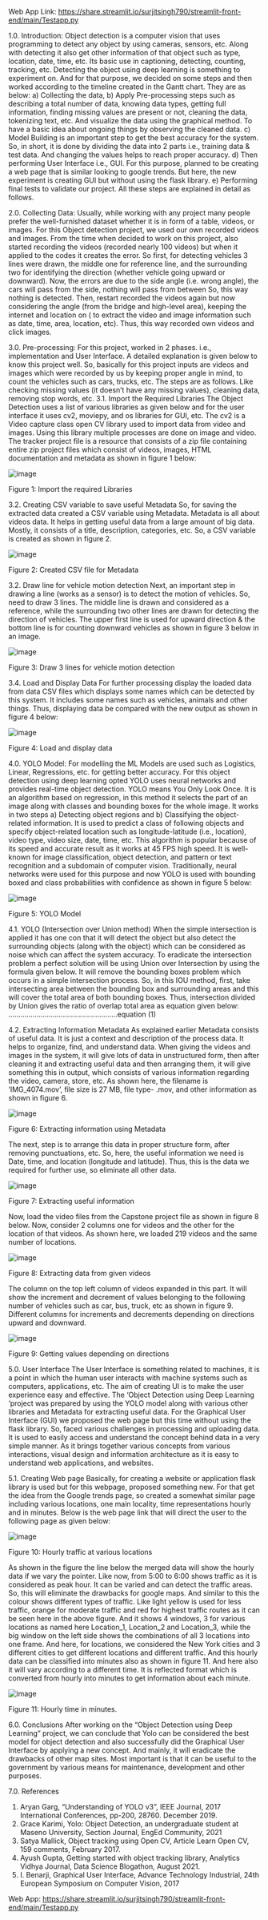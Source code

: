 Web App Link: https://share.streamlit.io/surjitsingh790/streamlit-front-end/main/Testapp.py

1.0.	Introduction:
Object detection is a computer vision that uses programming to detect any object by using cameras, sensors, etc. Along with detecting it also get other information of that object such as type, location, date, time, etc. Its basic use in captioning, detecting, counting, tracking, etc. Detecting the object using deep learning is something to experiment on. And for that purpose, we decided on some steps and then worked according to the timeline created in the Gantt chart. They are as below: 
a)	Collecting the data, 
b)	Apply Pre-processing steps such as describing a total number of data, knowing data types, getting full information, finding missing values are present or not, cleaning the data, tokenizing text, etc. And visualize the data using the graphical method. To have a basic idea about ongoing things by observing the cleaned data.
c)	Model Building is an important step to get the best accuracy for the system. So, in short, it is done by dividing the data into 2 parts i.e., training data & test data. And changing the values helps to reach proper accuracy.
d)	Then performing User Interface i.e., GUI. For this purpose, planned to be creating a web page that is similar looking to google trends. But here, the new experiment is creating GUI but without using the flask library.
e)	Performing final tests to validate our project. All these steps are explained in detail as follows.

2.0.	 Collecting Data:
Usually, while working with any project many people prefer the well-furnished dataset whether it is in form of a table, videos, or images. For this Object detection project, we used our own recorded videos and images. From the time when decided to work on this project, also started recording the videos (recorded nearly 100 videos) but when it applied to the codes it creates the error. So first, for detecting vehicles 3 lines were drawn, the middle one for reference line, and the surrounding two for identifying the direction (whether vehicle going upward or downward). Now, the errors are due to the side angle (i.e. wrong angle), the cars will pass from the side, nothing will pass from between So, this way nothing is detected. Then, restart recorded the videos again but now considering the angle (from the bridge and high-level area), keeping the internet and location on ( to extract the video and image information such as date, time, area, location, etc). Thus, this way recorded own videos and click images.

3.0.	Pre-processing:
For this project, worked in 2 phases. i.e., implementation and User Interface. A detailed explanation is given below to know this project well. So, basically for this project inputs are videos and images which were recorded by us by keeping proper angle in mind, to count the vehicles such as cars, trucks, etc. The steps are as follows. Like checking missing values (it doesn’t have any missing values), cleaning data, removing stop words, etc. 
3.1.	Import the Required Libraries
The  Object Detection uses a list of various libraries as given below and for the user interface it uses cv2, moviepy, and os libraries for GUI, etc. The cv2 is a Video capture class open CV library used to import data from video and images. Using this library multiple processes are done on image and video. The tracker project file is a resource that consists of a zip file containing entire zip project files which consist of videos, images, HTML documentation and metadata as shown in figure 1 below:

![image](https://user-images.githubusercontent.com/74827127/170532804-524580ff-3420-4cc5-b3e0-d689b9ac23f8.png)
 
Figure 1: Import the required Libraries

3.2. Creating CSV variable to save useful Metadata
So, for saving the extracted data created a CSV variable using Metadata. Metadata is all about videos data. It helps in getting useful data from a large amount of big data. Mostly, it consists of a title, description, categories, etc. So, a CSV variable is created as shown in figure 2.

![image](https://user-images.githubusercontent.com/74827127/170532873-437e63a2-42c2-4f8e-bee8-2750b77f661f.png)

Figure 2: Created CSV file for Metadata

3.2.	Draw line for vehicle motion detection
      Next, an important step in drawing a line (works as a sensor) is to detect the motion of vehicles. So, need to draw 3 lines. The middle line is drawn and considered as a reference, while the surrounding two other lines are drawn for detecting the direction of vehicles. The upper first line is used for upward direction & the bottom line is for counting downward vehicles as shown in figure 3 below in an image.

![image](https://user-images.githubusercontent.com/74827127/170532905-c1b10527-4975-4cfe-88e2-7733f6fc6ed0.png)

Figure 3: Draw 3 lines for vehicle motion detection

 
3.4. Load and Display Data
For further processing display the loaded data from data CSV files which displays some names which can be detected by this system. It includes some names such as vehicles, animals and other things. Thus, displaying data be compared with the new output as shown in figure 4 below:

![image](https://user-images.githubusercontent.com/74827127/170532971-6eadf005-b317-4ab1-a546-fd2bd5d16ff7.png)
 
Figure 4: Load and display data

4.0.	 YOLO Model:
For modelling the ML Models are used such as Logistics, Linear, Regressions, etc. for getting better accuracy. For this object detection using deep learning opted YOLO uses neural networks and provides real-time object detection. YOLO means You Only Look Once. It is an algorithm based on regression, in this method it selects the part of an image along with classes and bounding boxes for the whole image. It works in two steps a) Detecting object regions and b) Classifying the object-related information. It is used to predict a class of following objects and specify object-related location such as longitude-latitude (i.e., location), video type, video size, date, time, etc. This algorithm is popular because of its speed and accurate result as it works at 45 FPS high speed. It is well-known for image classification, object detection, and pattern or text recognition and a subdomain of computer vision. Traditionally, neural networks were used for this purpose and now YOLO is used with bounding boxed and class probabilities with confidence as shown in figure 5 below:

![image](https://user-images.githubusercontent.com/74827127/170533393-b07c0992-cff1-4998-a05a-80b0fe3eb268.png)

Figure 5: YOLO Model

4.1.	YOLO (Intersection over Union method)
When the simple intersection is applied it has one con that it will detect the object but also detect the surrounding objects (along with the object) which can be considered as noise which can affect the system accuracy. To eradicate the intersection problem a perfect solution will be using Union over Intersection by using the formula given below. It will remove the bounding boxes problem which occurs in a simple intersection process. So, in this IOU method, first, take intersecting area between the bounding box and surrounding areas and this will cover the total area of both bounding boxes. Thus, intersection divided by Union gives the ratio of overlap total area as equation given below: ………………………………………….…..equation (1)

4.2.	Extracting Information Metadata
As explained earlier Metadata consists of useful data. It is just a context and description of the process data. It helps to organize, find, and understand data. When giving the videos and images in the system, it will give lots of data in unstructured form, then after cleaning it and extracting useful data and then arranging them, it will give something this in output, which consists of various information regarding the video, camera, store, etc. As shown here, the filename is ‘IMG_4074.mov’, file size is 27 MB, file type- .mov, and other information as shown in figure 6.

![image](https://user-images.githubusercontent.com/74827127/170533444-0375ee01-4e30-4eff-8838-f595d2eb0b6e.png)

Figure 6: Extracting information using Metadata

The next, step is to arrange this data in proper structure form, after removing punctuations, etc. So, here, the useful information we need is Date, time, and location (longitude and latitude). Thus, this is the data we required for further use, so eliminate all other data.

![image](https://user-images.githubusercontent.com/74827127/170533474-2751af0b-1651-47e7-99ff-bfde0984514c.png)

Figure 7: Extracting useful information 

Now, load the video files from the Capstone project file as shown in figure 8 below. Now, consider 2 columns one for videos and the other for the location of that videos. As shown here, we loaded 219 videos and the same number of locations.

![image](https://user-images.githubusercontent.com/74827127/170533506-40b4afbb-2e1b-404c-b9d0-195519e5e6ba.png)

Figure 8: Extracting data from given videos 

The column on the top left column of videos expanded in this part. It will show the increment and decrement of values belonging to the following number of vehicles such as car, bus, truck, etc as shown in figure 9. Different columns for increments and decrements depending on directions upward and downward.

![image](https://user-images.githubusercontent.com/74827127/170533523-bc4a2108-e18f-4a07-9d4d-e3fdeac0e56f.png)

Figure 9: Getting values depending on  directions 

5.0.	 User Interface
   The User Interface is something related to machines, it is a point in which the human user interacts with machine systems such as computers, applications, etc. The aim of creating UI is to make the user experience easy and effective. The ‘Object Detection using Deep Learning ‘project was prepared by using the YOLO model along with various other libraries and Metadata for extracting useful data. For the Graphical User Interface (GUI) we proposed the web page but this time without using the flask library. So, faced various challenges in processing and uploading data.  It is used to easily access and understand the concept behind data in a very simple manner. As it brings together various concepts from various interactions, visual design and information architecture as it is easy to understand web applications, and websites.

5.1.	Creating Web page
Basically, for creating a website or application flask library is used but for this webpage, proposed something new. For that get the idea from the Google trends page, so created a somewhat similar page including various locations, one main locality, time representations hourly and in minutes. Below is the web page link that will direct the user to the following page as given below:

![image](https://user-images.githubusercontent.com/74827127/170533559-51b88b8a-a2d1-4498-a798-fa8ff3b90e74.png)

Figure 10: Hourly traffic at various locations

As shown in the figure the line below the merged data will show the hourly data if we vary the pointer. Like now, from 5:00 to 6:00 shows traffic as it is considered as peak hour. It can be varied and can detect the traffic areas. So, this will eliminate the drawbacks for google maps. And similar to this the colour shows different types of traffic. Like light yellow is used for less traffic, orange for moderate traffic and red for highest traffic routes as it can be seen here in the above figure. And it shows 4 windows, 3 for various locations as named here Location_1, Location_2 and Location_3, while the big window on the left side shows the combinations of all 3 locations into one frame. And here, for locations, we considered the New York cities and 3 different cities to get different locations and different traffic. 
And this hourly data can be classified into minutes also as shown in figure 11. And here also it will vary according to a different time. It is reflected format which is converted from hourly into minutes to get information about each minute.

![image](https://user-images.githubusercontent.com/74827127/170533604-b0b0f2f5-81ca-402b-a624-574dc11e77d7.png)

Figure 11: Hourly time in minutes. 

6.0. Conclusions 
       After working on the “Object Detection using Deep Learning“ project, we can conclude that Yolo can be considered the best model for object detection and also successfully did the Graphical User Interface by applying a new concept. And mainly, it will eradicate the drawbacks of other map sites. Most important is that it can be useful to the government by various means for maintenance, development and other purposes.


7.0. References
1)	Aryan Garg, “Understanding of YOLO v3”, IEEE Journal, 2017 International Conferences, pp-200, 28760. December 2019.
2)	Grace Karimi, Yolo: Object Detection, an undergraduate student at Maseno University, Section Journal, EngEd Community, 2021
3)	Satya Mallick, Object tracking using Open CV, Article Learn Open CV, 159 comments, February 2017.
4)	Ayush Gupta, Getting started with object tracking library, Analytics Vidhya Journal, Data Science Blogathon, August 2021.
5)	I. Benarji, Graphical User Interface, 	Advance Technology Industrial, 24th European Symposium on Computer Vision, 2017

Web App: https://share.streamlit.io/surjitsingh790/streamlit-front-end/main/Testapp.py
